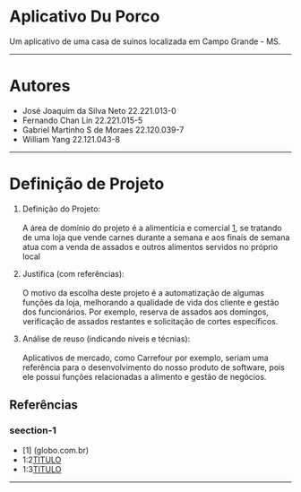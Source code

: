 # Aplicativo Du Porco

Um aplicativo de uma casa de suínos localizada em Campo Grande - MS.

---

# Autores

- José Joaquim da Silva Neto 22.221.013-0
- Fernando Chan Lin 22.221.015-5
- Gabriel Martinho S de Moraes 22.120.039-7
- William Yang 22.121.043-8

---

# Definição de Projeto

1. Definição do Projeto: <br><br>
A área de domínio do projeto é a alimentícia e comercial [1](#section-1), se tratando de uma loja que vende carnes durante a semana e aos finais de semana atua com a venda de assados e outros alimentos servidos no próprio local

2. Justifica (com referências): <br><br>
O motivo da escolha deste projeto é a automatização de algumas funções da loja, melhorando a qualidade de vida dos cliente e gestão dos funcionários. Por exemplo, reserva de assados aos domingos, verificação de assados restantes e solicitação de cortes específicos.

3. Análise de reuso (indicando níveis e técnias): <br><br>
Aplicativos de mercado, como Carrefour por exemplo, seriam uma referência para o desenvolvimento do nosso produto de software, pois ele possui funções relacionadas a alimento e gestão de negócios.


## Referências

### seection-1 
 - [1] (globo.com.br)
 - 1:2[TITULO](LINK)
 - 1:3[TITULO](LINK)

---
<!--
# Entrega 2

 Table of Contents

1. [My first title](#my-first-title)
2. [My second title](#my-second-title)
## My first title
Some text.
## My second title
-->
